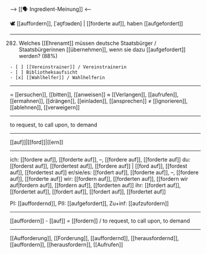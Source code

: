 --> [[🗣️ Ingredient-Meinung]] <--

🕊️ [[auffordern]], [ˈaʊ̯fɔʁdɐn] | [[forderte auf]], haben [[aufgefordert]]

---

282. Welches [[Ehrenamt]] müssen deutsche Staatsbürger / Staatsbürgerinnen [[übernehmen]], wenn sie dazu [[aufgefordert]] werden? (88%)


    - [ ] [[Vereinstrainer]] / Vereinstrainerin
    - [ ] Bibliotheksaufsicht
    - [x] [[Wahlhelfer]] / Wahlhelferin

---

= [[ersuchen]], [[bitten]], [[anweisen]]
≈ [[Verlangen]], [[aufrufen]], [[ermahnen]], [[drängen]], [[einladen]], [[ansprechen]]
≠ [[ignorieren]], [[ablehnen]], [[verweigern]]

---

to request, to call upon, to demand

---

[[auf]]|[[ford]]|[[ern]]

---

ich: [[fordere auf]], [[forderte auf]], –, [[fordere auf]], [[forderte auf]]
du: [[forderst auf]], [[fordertest auf]], [[fordere auf]] | [[ford auf]], [[fordest auf]], [[fordertest auf]]
er/sie/es: [[fordert auf]], [[forderte auf]], –, [[fordere auf]], [[forderte auf]]
wir: [[fordern auf]], [[forderten auf]], [[fordern wir auf|fordern auf]], [[fordern auf]], [[forderten auf]]
ihr: [[fordert auf]], [[fordertet auf]], [[fordert auf]], [[fordert auf]], [[fordertet auf]]

PI: [[auffordernd]], PII: [[aufgefordert]], Zu+inf: [[aufzufordern]]

---

[[auffordern]] - [[auf]] = [[fordern]] / to request, to call upon, to demand

---

[[Aufforderung]], [[Forderung]], [[auffordernd]], [[herausfordernd]], [[auffordern]], [[herausfordern]], [[Aufrufen]]

